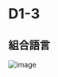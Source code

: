 # D1-3
## 組合語言
![image](https://github.com/FlyDragonW/TaiwanHolyYoung_Pwn/assets/96608738/158dbf0a-eae7-45af-82e7-ea7974941ed1)
